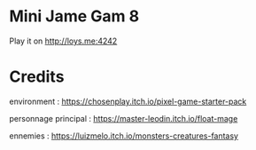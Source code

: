 # Mini Jame Gam 8

Play it on http://loys.me:4242

# Credits


environment : https://chosenplay.itch.io/pixel-game-starter-pack

personnage principal : https://master-leodin.itch.io/float-mage

ennemies : https://luizmelo.itch.io/monsters-creatures-fantasy
